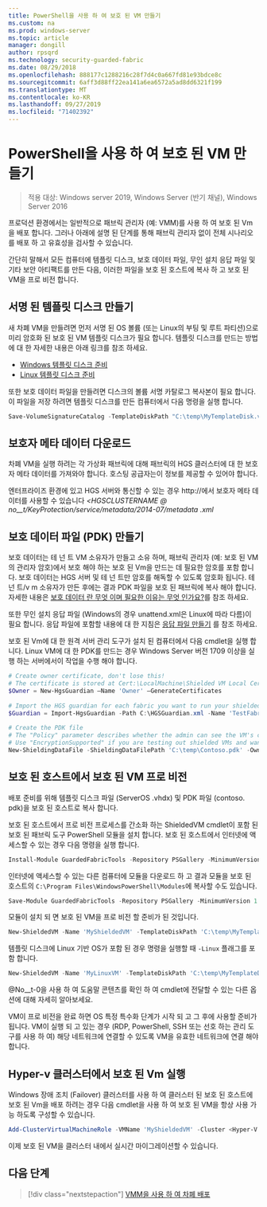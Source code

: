 ```yaml
---
title: PowerShell을 사용 하 여 보호 된 VM 만들기
ms.custom: na
ms.prod: windows-server
ms.topic: article
manager: dongill
author: rpsqrd
ms.technology: security-guarded-fabric
ms.date: 08/29/2018
ms.openlocfilehash: 888177c1288216c28f7d4c0a667fd81e93bdce8c
ms.sourcegitcommit: 6aff3d88ff22ea141a6ea6572a5ad8dd6321f199
ms.translationtype: MT
ms.contentlocale: ko-KR
ms.lasthandoff: 09/27/2019
ms.locfileid: "71402392"
---
```

# <a name="create-a-shielded-vm-using-powershell"></a>PowerShell을 사용 하 여 보호 된 VM 만들기

>적용 대상: Windows server 2019, Windows Server (반기 채널), Windows Server 2016

프로덕션 환경에서는 일반적으로 패브릭 관리자 (예: VMM)를 사용 하 여 보호 된 Vm을 배포 합니다. 그러나 아래에 설명 된 단계를 통해 패브릭 관리자 없이 전체 시나리오를 배포 하 고 유효성을 검사할 수 있습니다.

간단히 말해서 모든 컴퓨터에 템플릿 디스크, 보호 데이터 파일, 무인 설치 응답 파일 및 기타 보안 아티팩트를 만든 다음, 이러한 파일을 보호 된 호스트에 복사 하 고 보호 된 VM을 프로 비전 합니다.

## <a name="create-a-signed-template-disk"></a>서명 된 템플릿 디스크 만들기

새 차폐 VM을 만들려면 먼저 서명 된 OS 볼륨 (또는 Linux의 부팅 및 루트 파티션)으로 미리 암호화 된 보호 된 VM 템플릿 디스크가 필요 합니다.
템플릿 디스크를 만드는 방법에 대 한 자세한 내용은 아래 링크를 참조 하세요.

- [Windows 템플릿 디스크 준비](guarded-fabric-create-a-shielded-vm-template.md)
- [Linux 템플릿 디스크 준비](guarded-fabric-create-a-linux-shielded-vm-template.md)

또한 보호 데이터 파일을 만들려면 디스크의 볼륨 서명 카탈로그 복사본이 필요 합니다.
이 파일을 저장 하려면 템플릿 디스크를 만든 컴퓨터에서 다음 명령을 실행 합니다.

```powershell
Save-VolumeSignatureCatalog -TemplateDiskPath "C:\temp\MyTemplateDisk.vhdx" -VolumeSignatureCatalogPath "C:\temp\MyTemplateDiskCatalog.vsc"
```

## <a name="download-guardian-metadata"></a>보호자 메타 데이터 다운로드

차폐 VM을 실행 하려는 각 가상화 패브릭에 대해 패브릭의 HGS 클러스터에 대 한 보호자 메타 데이터를 가져와야 합니다.
호스팅 공급자는이 정보를 제공할 수 있어야 합니다.

엔터프라이즈 환경에 있고 HGS 서버와 통신할 수 있는 경우 http://에서 보호자 메타 데이터를 사용할 수 있습니다 *\<HGSCLUSTERNAME @ no__t/KeyProtection/service/metadata/2014-07/metadata .xml*

## <a name="create-shielding-data-pdk-file"></a>보호 데이터 파일 (PDK) 만들기

보호 데이터는 테 넌 트 VM 소유자가 만들고 소유 하며, 패브릭 관리자 (예: 보호 된 VM의 관리자 암호)에서 보호 해야 하는 보호 된 Vm을 만드는 데 필요한 암호를 포함 합니다.
보호 데이터는 HGS 서버 및 테 넌 트만 암호를 해독할 수 있도록 암호화 됩니다.
테 넌 트/v m 소유자가 만든 후에는 결과 PDK 파일을 보호 된 패브릭에 복사 해야 합니다.
자세한 내용은 [보호 데이터 란 무엇 이며 필요한 이유는 무엇 인가요?](guarded-fabric-and-shielded-vms.md#what-is-shielding-data-and-why-is-it-necessary)를 참조 하세요.

또한 무인 설치 응답 파일 (Windows의 경우 unattend.xml은 Linux에 따라 다름)이 필요 합니다. 응답 파일에 포함할 내용에 대 한 지침은 [응답 파일 만들기](guarded-fabric-tenant-creates-shielding-data.md#create-an-answer-file) 를 참조 하세요.

보호 된 Vm에 대 한 원격 서버 관리 도구가 설치 된 컴퓨터에서 다음 cmdlet을 실행 합니다.
Linux VM에 대 한 PDK를 만드는 경우 Windows Server 버전 1709 이상을 실행 하는 서버에서이 작업을 수행 해야 합니다.

 
```powershell
# Create owner certificate, don't lose this!
# The certificate is stored at Cert:\LocalMachine\Shielded VM Local Certificates
$Owner = New-HgsGuardian –Name 'Owner' –GenerateCertificates
 
# Import the HGS guardian for each fabric you want to run your shielded VM
$Guardian = Import-HgsGuardian -Path C:\HGSGuardian.xml -Name 'TestFabric'
 
# Create the PDK file
# The "Policy" parameter describes whether the admin can see the VM's console or not
# Use "EncryptionSupported" if you are testing out shielded VMs and want to debug any issues during the specialization process
New-ShieldingDataFile -ShieldingDataFilePath 'C:\temp\Contoso.pdk' -Owner $Owner –Guardian $guardian –VolumeIDQualifier (New-VolumeIDQualifier -VolumeSignatureCatalogFilePath 'C:\temp\MyTemplateDiskCatalog.vsc' -VersionRule Equals) -WindowsUnattendFile 'C:\unattend.xml' -Policy Shielded
```
    
## <a name="provision-shielded-vm-on-a-guarded-host"></a>보호 된 호스트에서 보호 된 VM 프로 비전
배포 준비를 위해 템플릿 디스크 파일 (ServerOS .vhdx) 및 PDK 파일 (contoso. pdk)을 보호 된 호스트로 복사 합니다.

보호 된 호스트에서 프로 비전 프로세스를 간소화 하는 ShieldedVM cmdlet이 포함 된 보호 된 패브릭 도구 PowerShell 모듈을 설치 합니다. 보호 된 호스트에서 인터넷에 액세스할 수 있는 경우 다음 명령을 실행 합니다.

```powershell
Install-Module GuardedFabricTools -Repository PSGallery -MinimumVersion 1.0.0
```

인터넷에 액세스할 수 있는 다른 컴퓨터에 모듈을 다운로드 하 고 결과 모듈을 보호 된 호스트의 `C:\Program Files\WindowsPowerShell\Modules`에 복사할 수도 있습니다.

```powershell
Save-Module GuardedFabricTools -Repository PSGallery -MinimumVersion 1.0.0 -Path C:\temp\
```

모듈이 설치 되 면 보호 된 VM을 프로 비전 할 준비가 된 것입니다.

```powershell
New-ShieldedVM -Name 'MyShieldedVM' -TemplateDiskPath 'C:\temp\MyTemplateDisk.vhdx' -ShieldingDataFilePath 'C:\temp\Contoso.pdk' -Wait
```

템플릿 디스크에 Linux 기반 OS가 포함 된 경우 명령을 실행할 때 `-Linux` 플래그를 포함 합니다.

```powershell
New-ShieldedVM -Name 'MyLinuxVM' -TemplateDiskPath 'C:\temp\MyTemplateDisk.vhdx' -ShieldingDataFilePath 'C:\temp\Contoso.pdk' -Wait -Linux
```

@No__t-0을 사용 하 여 도움말 콘텐츠를 확인 하 여 cmdlet에 전달할 수 있는 다른 옵션에 대해 자세히 알아보세요.

VM이 프로 비전을 완료 하면 OS 특정 특수화 단계가 시작 되 고 그 후에 사용할 준비가 됩니다.
VM이 실행 되 고 있는 경우 (RDP, PowerShell, SSH 또는 선호 하는 관리 도구를 사용 하 여) 해당 네트워크에 연결할 수 있도록 VM을 유효한 네트워크에 연결 해야 합니다.

## <a name="running-shielded-vms-on-a-hyper-v-cluster"></a>Hyper-v 클러스터에서 보호 된 Vm 실행

Windows 장애 조치 (Failover) 클러스터를 사용 하 여 클러스터 된 보호 된 호스트에 보호 된 Vm을 배포 하려는 경우 다음 cmdlet을 사용 하 여 보호 된 VM을 항상 사용 가능 하도록 구성할 수 있습니다.

```powershell
Add-ClusterVirtualMachineRole -VMName 'MyShieldedVM' -Cluster <Hyper-V cluster name>
```

이제 보호 된 VM을 클러스터 내에서 실시간 마이그레이션할 수 있습니다.

## <a name="next-step"></a>다음 단계

> [!div class="nextstepaction"]
> [VMM을 사용 하 여 차폐 배포](guarded-fabric-tenant-deploys-shielded-vm-using-vmm.md)